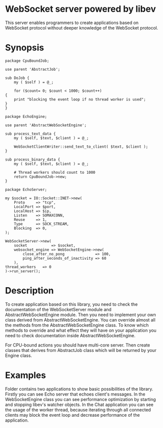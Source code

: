 # WebSocket server powered by libev

This server enables programmers to create applications based on WebSocket protocol without deeper knowledge of the WebSocket protocol.

# Synopsis
    
    package CpuBoundJob;
    
    use parent 'AbstractJob';
    
    sub DoJob {
        my ( $self ) = @_;
    
        for ($count= 0; $count < 1000; $count++)
	{
 		print "blocking the event loop if no thread worker is used";
	}
    }

    package EchoEngine;
    
    use parent 'AbstractWebSocketEngine';
    
    sub process_text_data {
        my ( $self, $text, $client ) = @_;
    
        WebSocketClientWriter::send_text_to_client( $text, $client );
    }

    sub process_binary_data {
        my ( $self, $text, $client ) = @_;
    
        # Thread workers should count to 1000
        return CpuBoundJob->new;
    }
    
    package EchoServer;
    
    my $socket = IO::Socket::INET->new(
        Proto     => "tcp",
        LocalPort => $port,
        LocalHost => $ip,
        Listen    => SOMAXCONN,
        Reuse     => 1,
        Type      => SOCK_STREAM,
        Blocking  => 0,
    );
    
    WebSocketServer->new(
        socket           => $socket,
        websocket_engine => WebSocketEngine->new(
            close_after_no_pong              => 100,
            ping_after_seconds_of_inactivity => 60
        ),
	thread_workers   => 0
    )->run_server();

# Description

To create application based on this library, you need to check the documentation of the WebSocketServer module and AbstractWebSocketEngine module.
Then you need to implement your own class derived from AbstractWebSocketEngine.
You can override almost all the methods from the AbstractWebSocketEngine class. To know which methods to override and what effect they will have on your application you need to check 
documentation inside AbstractWebSocketEngine.

For CPU-bound actions you should have multi-core server. Then create classes that derives from AbstractJob class which will be returned by your Engine class.

# Examples

Folder contains two applications to show basic possibilities of the library.
Firstly you can see Echo server that echoes client's messages. In the WebSocketEngine class you can see performance optimization by
starting and stopping libev's watcher objects.
In the Chat application you can see the usage of the worker thread, because iterating through all connected clients may block the event loop
and decrease performance of the application.

